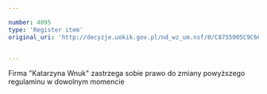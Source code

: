 ```yaml
---

number: 4095
type: 'Register item'
original_uri: 'http://decyzje.uokik.gov.pl/nd_wz_um.nsf/0/C8755005C9C66A1FC1257ACD003C3461?OpenDocument'


---
```


Firma "Katarzyna Wnuk" zastrzega sobie prawo do zmiany powyższego regulaminu w dowolnym momencie
